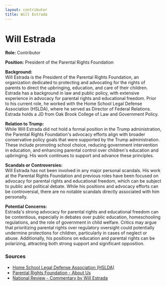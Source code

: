 ```yaml
---
layout: contributor  
title: Will Estrada  
---
```


# Will Estrada

**Role:** Contributor

**Position:** President of the Parental Rights Foundation

**Background:**  
Will Estrada is the President of the Parental Rights Foundation, an organization dedicated to protecting and advocating for the rights of parents to direct the upbringing, education, and care of their children. Estrada has a background in law and public policy, with extensive experience in advocacy for parental rights and educational freedom. Prior to his current role, he worked with the Home School Legal Defense Association (HSLDA), where he served as Director of Federal Relations. Estrada holds a JD from Oak Brook College of Law and Government Policy.

**Relation to Trump:**  
While Will Estrada did not hold a formal position in the Trump administration, the Parental Rights Foundation's advocacy efforts align with broader conservative policy goals that were supported by the Trump administration. These include promoting school choice, reducing government intervention in education, and enhancing parental control over children's education and upbringing. His work continues to support and advance these principles.

**Scandals or Controversies:**  
Will Estrada has not been involved in any major personal scandals. His work at the Parental Rights Foundation and previous roles have been focused on advocacy for parental rights and educational freedom, which can be subject to public and political debate. While his positions and advocacy efforts can be controversial, there are no notable scandals directly associated with him personally.

**Potential Concerns:**  
Estrada's strong advocacy for parental rights and educational freedom can be contentious, especially in debates over public education, homeschooling regulations, and the role of government in child welfare. Critics may argue that prioritizing parental rights over regulatory oversight could potentially undermine protections for children, particularly in cases of neglect or abuse. Additionally, his positions on education and parental rights can be polarizing, attracting both strong support and significant opposition.

### Sources
- [Home School Legal Defense Association (HSLDA)](https://hslda.org/bio/will-estrada-esq)
- [Parental Rights Foundation - About Us](https://parentalrightsfoundation.org/board-of-advisors/)
- [National Review - Commentary by Will Estrada](https://www.nationalreview.com/corner/iowa-trip-cruz-courts-homeschoolers-betsy-woodruff/)
